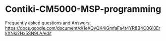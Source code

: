 # Contiki-CM5000-MSP-programming

Frequently asked questions and  Answers: https://docs.google.com/document/d/1eXQvQK4iGmfaFa4t4YR8B4C0Gi0ErkXNki2Hx5SN9LA/edit 
